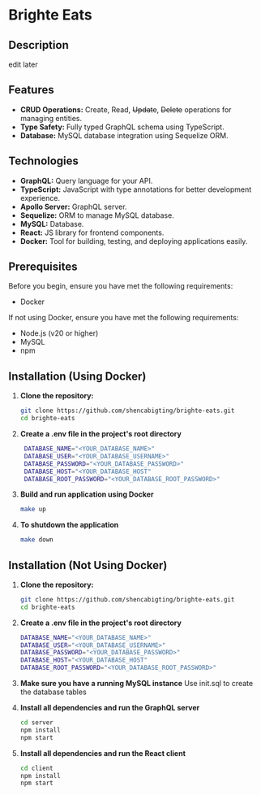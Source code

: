 # Brighte Eats

## Description

edit later

## Features

- **CRUD Operations:** Create, Read, ~~Update~~, ~~Delete~~ operations for managing entities.
- **Type Safety:** Fully typed GraphQL schema using TypeScript.
- **Database:** MySQL database integration using Sequelize ORM.

## Technologies

- **GraphQL:** Query language for your API.
- **TypeScript:** JavaScript with type annotations for better development experience.
- **Apollo Server:** GraphQL server.
- **Sequelize:** ORM to manage MySQL database.
- **MySQL:** Database.
- **React:** JS library for frontend components.
- **Docker:** Tool for building, testing, and deploying applications easily.

## Prerequisites

Before you begin, ensure you have met the following requirements:

- Docker

If not using Docker, ensure you have met the following requirements:

- Node.js (v20 or higher)
- MySQL
- npm

## Installation (Using Docker)

1. **Clone the repository:**

   ```bash
   git clone https://github.com/shencabigting/brighte-eats.git
   cd brighte-eats

   ```

2. **Create a .env file in the project's root directory**

   ```bash
    DATABASE_NAME="<YOUR_DATABASE_NAME>"
    DATABASE_USER="<YOUR_DATABASE_USERNAME>"
    DATABASE_PASSWORD="<YOUR_DATABASE_PASSWORD>"
    DATABASE_HOST="<YOUR_DATABASE_HOST"
    DATABASE_ROOT_PASSWORD="<YOUR_DATABASE_ROOT_PASSWORD>"
   ```

3. **Build and run application using Docker**

   ```bash
   make up

   ```

4. **To shutdown the application**

   ```bash
   make down

   ```

## Installation (Not Using Docker)

1. **Clone the repository:**

   ```bash
   git clone https://github.com/shencabigting/brighte-eats.git
   cd brighte-eats

   ```

2. **Create a .env file in the project's root directory**

   ```bash
   DATABASE_NAME="<YOUR_DATABASE_NAME>"
   DATABASE_USER="<YOUR_DATABASE_USERNAME>"
   DATABASE_PASSWORD="<YOUR_DATABASE_PASSWORD>"
   DATABASE_HOST="<YOUR_DATABASE_HOST"
   DATABASE_ROOT_PASSWORD="<YOUR_DATABASE_ROOT_PASSWORD>"
   ```

3. **Make sure you have a running MySQL instance**
   Use init.sql to create the database tables

4. **Install all dependencies and run the GraphQL server**

   ```bash
   cd server
   npm install
   npm start
   ```

5. **Install all dependencies and run the React client**

   ```bash
   cd client
   npm install
   npm start
   ```
